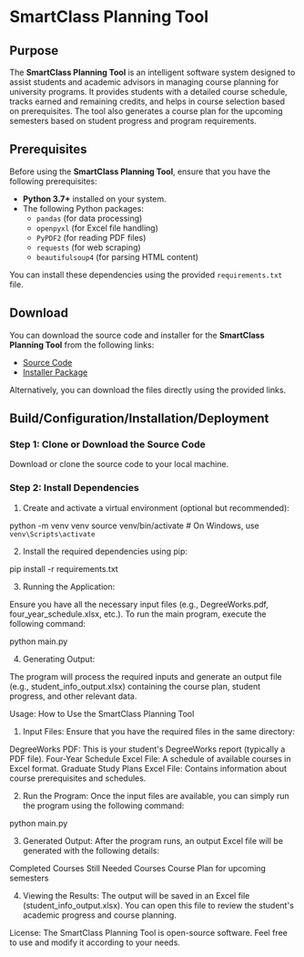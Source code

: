 # SmartClass Planning Tool

## Purpose

The **SmartClass Planning Tool** is an intelligent software system designed to assist students and academic advisors in managing course planning for university programs. It provides students with a detailed course schedule, tracks earned and remaining credits, and helps in course selection based on prerequisites. The tool also generates a course plan for the upcoming semesters based on student progress and program requirements.

## Prerequisites

Before using the **SmartClass Planning Tool**, ensure that you have the following prerequisites:

- **Python 3.7+** installed on your system.
- The following Python packages:
    - `pandas` (for data processing)
    - `openpyxl` (for Excel file handling)
    - `PyPDF2` (for reading PDF files)
    - `requests` (for web scraping)
    - `beautifulsoup4` (for parsing HTML content)
  
You can install these dependencies using the provided `requirements.txt` file.

## Download

You can download the source code and installer for the **SmartClass Planning Tool** from the following links:

- [Source Code](<Insert your cloud storage link here>)
- [Installer Package](<Insert your cloud storage link here>)

Alternatively, you can download the files directly using the provided links.

## Build/Configuration/Installation/Deployment

### Step 1: Clone or Download the Source Code

Download or clone the source code to your local machine.

### Step 2: Install Dependencies

1. Create and activate a virtual environment (optional but recommended):

python -m venv venv
source venv/bin/activate   # On Windows, use `venv\Scripts\activate`

2. Install the required dependencies using pip:

pip install -r requirements.txt

3. Running the Application:

Ensure you have all the necessary input files (e.g., DegreeWorks.pdf, four_year_schedule.xlsx, etc.).
To run the main program, execute the following command:

python main.py

4. Generating Output:

The program will process the required inputs and generate an output file (e.g., student_info_output.xlsx) containing the course plan, student progress, and other relevant data.

Usage:
How to Use the SmartClass Planning Tool
1. Input Files: Ensure that you have the required files in the same directory:

DegreeWorks PDF: This is your student's DegreeWorks report (typically a PDF file).
Four-Year Schedule Excel File: A schedule of available courses in Excel format.
Graduate Study Plans Excel File: Contains information about course prerequisites and schedules.

2. Run the Program: Once the input files are available, you can simply run the program using the following command:

python main.py

3. Generated Output: After the program runs, an output Excel file will be generated with the following details:

Completed Courses
Still Needed Courses
Course Plan for upcoming semesters

4. Viewing the Results: The output will be saved in an Excel file (student_info_output.xlsx). You can open this file to review the student's academic progress and course planning.

License:
The SmartClass Planning Tool is open-source software. Feel free to use and modify it according to your needs.